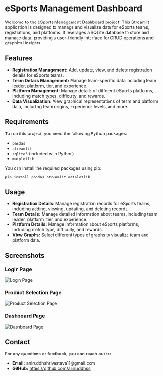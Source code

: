 <!DOCTYPE html>
<html lang="en">
<head>
    <meta charset="UTF-8">
    <meta name="viewport" content="width=device-width, initial-scale=1.0">

   
</head>
<body>
    <h1>eSports Management Dashboard</h1>
    <p>Welcome to the eSports Management Dashboard project! This Streamlit application is designed to manage and visualize data for eSports teams, registrations, and platforms. It leverages a SQLite database to store and manage data, providing a user-friendly interface for CRUD operations and graphical insights.</p>
    <h2>Features</h2>
    <ul>
        <li><strong>Registration Management:</strong> Add, update, view, and delete registration details for eSports teams.</li>
        <li><strong>Team Details Management:</strong> Manage team-specific data including team leader, platform, tier, and experience.</li>
        <li><strong>Platform Management:</strong> Manage details of different eSports platforms, including match types, difficulty, and rewards.</li>
        <li><strong>Data Visualization:</strong> View graphical representations of team and platform data, including team origins, experience levels, and more.</li>
    </ul>
    <h2>Requirements</h2>
    <p>To run this project, you need the following Python packages:</p>
    <ul>
        <li><code>pandas</code></li>
        <li><code>streamlit</code></li>
        <li><code>sqlite3</code> (included with Python)</li>
        <li><code>matplotlib</code></li>
    </ul>
    <p>You can install the required packages using pip:</p>
    <pre><code>pip install pandas streamlit matplotlib</code></pre>
    <h2>Usage</h2>
    <ul>
        <li><strong>Registration Details:</strong> Manage registration records for eSports teams, including adding, viewing, updating, and deleting records.</li>
        <li><strong>Team Details:</strong> Manage detailed information about teams, including team leader, platform, tier, and experience.</li>
        <li><strong>Platform Details:</strong> Manage information about eSports platforms, including match type, difficulty, and rewards.</li>
        <li><strong>View Graphs:</strong> Select different types of graphs to visualize team and platform data.</li>
    </ul>
    <h2>Screenshots</h2>
    <h3>Login Page</h3>
    <img src="path-to-your-screenshot/login_page.png" alt="Login Page" class="screenshot">
    <h3>Product Selection Page</h3>
    <img src="path-to-your-screenshot/product_selection_page.png" alt="Product Selection Page" class="screenshot">
    <h3>Dashboard Page</h3>
    <img src="path-to-your-screenshot/dashboard_page.png" alt="Dashboard Page" class="screenshot">
    <h2>Contact</h2>
    <p>For any questions or feedback, you can reach out to:</p>
    <ul>
        <li><strong>Email:</strong> aniruddhshrivastava11@gmail.com</li>
        <li><strong>GitHub:</strong> <a href="https://github.com/aniruddhss">https://github.com/aniruddhss</a></li>
    </ul>
</body>
</html>
